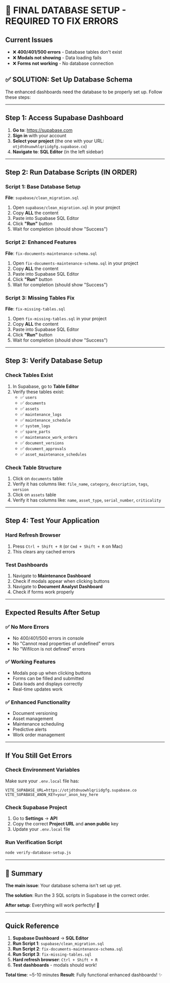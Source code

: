 # 🚨 FINAL DATABASE SETUP - REQUIRED TO FIX ERRORS

## Current Issues
- ❌ **400/401/500 errors** - Database tables don't exist
- ❌ **Modals not showing** - Data loading fails
- ❌ **Forms not working** - No database connection

## ✅ SOLUTION: Set Up Database Schema

The enhanced dashboards need the database to be properly set up. Follow these steps:

---

## Step 1: Access Supabase Dashboard

1. **Go to**: https://supabase.com
2. **Sign in** with your account
3. **Select your project** (the one with your URL: `otjdtdnuowhlqriidgfg.supabase.co`)
4. **Navigate to**: **SQL Editor** (in the left sidebar)

---

## Step 2: Run Database Scripts (IN ORDER)

### Script 1: Base Database Setup
**File**: `supabase/clean_migration.sql`

1. Open `supabase/clean_migration.sql` in your project
2. Copy **ALL** the content
3. Paste into Supabase SQL Editor
4. Click **"Run"** button
5. Wait for completion (should show "Success")

### Script 2: Enhanced Features
**File**: `fix-documents-maintenance-schema.sql`

1. Open `fix-documents-maintenance-schema.sql` in your project
2. Copy **ALL** the content
3. Paste into Supabase SQL Editor
4. Click **"Run"** button
5. Wait for completion (should show "Success")

### Script 3: Missing Tables Fix
**File**: `fix-missing-tables.sql`

1. Open `fix-missing-tables.sql` in your project
2. Copy **ALL** the content
3. Paste into Supabase SQL Editor
4. Click **"Run"** button
5. Wait for completion (should show "Success")

---

## Step 3: Verify Database Setup

### Check Tables Exist
1. In Supabase, go to **Table Editor**
2. Verify these tables exist:
   - ✅ `users`
   - ✅ `documents`
   - ✅ `assets`
   - ✅ `maintenance_logs`
   - ✅ `maintenance_schedule`
   - ✅ `system_logs`
   - ✅ `spare_parts`
   - ✅ `maintenance_work_orders`
   - ✅ `document_versions`
   - ✅ `document_approvals`
   - ✅ `asset_maintenance_schedules`

### Check Table Structure
1. Click on `documents` table
2. Verify it has columns like: `file_name`, `category`, `description`, `tags`, `version`
3. Click on `assets` table
4. Verify it has columns like: `name`, `asset_type`, `serial_number`, `criticality`

---

## Step 4: Test Your Application

### Hard Refresh Browser
1. Press `Ctrl + Shift + R` (or `Cmd + Shift + R` on Mac)
2. This clears any cached errors

### Test Dashboards
1. Navigate to **Maintenance Dashboard**
2. Check if modals appear when clicking buttons
3. Navigate to **Document Analyst Dashboard**
4. Check if forms work properly

---

## Expected Results After Setup

### ✅ No More Errors
- No 400/401/500 errors in console
- No "Cannot read properties of undefined" errors
- No "WifiIcon is not defined" errors

### ✅ Working Features
- Modals pop up when clicking buttons
- Forms can be filled and submitted
- Data loads and displays correctly
- Real-time updates work

### ✅ Enhanced Functionality
- Document versioning
- Asset management
- Maintenance scheduling
- Predictive alerts
- Work order management

---

## If You Still Get Errors

### Check Environment Variables
Make sure your `.env.local` file has:
```env
VITE_SUPABASE_URL=https://otjdtdnuowhlqriidgfg.supabase.co
VITE_SUPABASE_ANON_KEY=your_anon_key_here
```

### Check Supabase Project
1. Go to **Settings** → **API**
2. Copy the correct **Project URL** and **anon public** key
3. Update your `.env.local` file

### Run Verification Script
```bash
node verify-database-setup.js
```

---

## 🎯 Summary

**The main issue**: Your database schema isn't set up yet.

**The solution**: Run the 3 SQL scripts in Supabase in the correct order.

**After setup**: Everything will work perfectly! 🚀

---

## Quick Reference

1. **Supabase Dashboard** → **SQL Editor**
2. **Run Script 1**: `supabase/clean_migration.sql`
3. **Run Script 2**: `fix-documents-maintenance-schema.sql`
4. **Run Script 3**: `fix-missing-tables.sql`
5. **Hard refresh browser**: `Ctrl + Shift + R`
6. **Test dashboards** - modals should work!

**Total time**: ~5-10 minutes
**Result**: Fully functional enhanced dashboards! ✨
